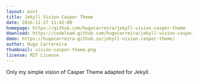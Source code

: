 ```yaml
---
layout: post
title: Jekyll Vision Casper Theme
date: 2016-11-27 11:42:00
homepage: https://github.com/hugocarreira/jekyll-vision-casper-theme
download: https://codeload.github.com/hugocarreira/jekyll-vision-casper-theme/zip/gh-pages
demo: https://hugocarreira.github.io/jekyll-vision-casper-theme/
author: Hugo Carrereira
thumbnail: vision-casper-theme.png
license: MIT License
---
```


Only my simple vision of Casper Theme adapted for Jekyll.
